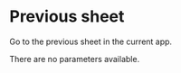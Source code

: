 # Previous sheet

Go to the previous sheet in the current app.

There are no parameters available.



